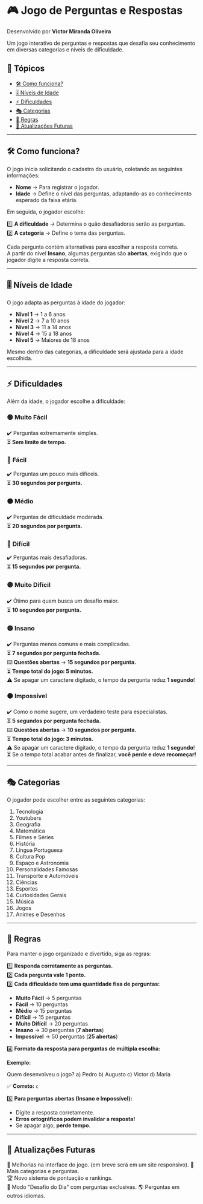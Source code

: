 # 🎮 Jogo de Perguntas e Respostas  

Desenvolvido por **Victor Miranda Oliveira**  

Um jogo interativo de perguntas e respostas que desafia seu conhecimento em diversas categorias e níveis de dificuldade.  

## 📌 Tópicos  
- [🛠️ Como funciona?](#🛠️-como-funciona)  
- [🎚️ Níveis de Idade](#🎚️-níveis-de-idade)  
- [⚡ Dificuldades](#⚡-dificuldades)  
- [🎭 Categorias](#🎭-categorias)  
- [📜 Regras](#📜-regras)  
- [🔮 Atualizações Futuras](#🔮-atualizações-futuras)  

---  

## 🛠️ Como funciona?  

O jogo inicia solicitando o cadastro do usuário, coletando as seguintes informações:  

- **Nome** → Para registrar o jogador.  
- **Idade** → Define o nível das perguntas, adaptando-as ao conhecimento esperado da faixa etária.  

Em seguida, o jogador escolhe:  

1️⃣ **A dificuldade** → Determina o quão desafiadoras serão as perguntas.  
2️⃣ **A categoria** → Define o tema das perguntas.  

Cada pergunta contém alternativas para escolher a resposta correta.  
A partir do nível **Insano**, algumas perguntas são **abertas**, exigindo que o jogador digite a resposta correta.  

---

## 🎚️ Níveis de Idade  

O jogo adapta as perguntas à idade do jogador:  

- **Nível 1** → 1 a 6 anos  
- **Nível 2** → 7 a 10 anos  
- **Nível 3** → 11 a 14 anos  
- **Nível 4** → 15 a 18 anos  
- **Nível 5** → Maiores de 18 anos  

Mesmo dentro das categorias, a dificuldade será ajustada para a idade escolhida.  

---

## ⚡ Dificuldades  

Além da idade, o jogador escolhe a dificuldade:  

### 🟢 **Muito Fácil**  
✔️ Perguntas extremamente simples.  
⏳ **Sem limite de tempo.**  

### 🔵 **Fácil**  
✔️ Perguntas um pouco mais difíceis.  
⏳ **30 segundos por pergunta.**  

### 🟠 **Médio**  
✔️ Perguntas de dificuldade moderada.  
⏳ **20 segundos por pergunta.**  

### 🔴 **Difícil**  
✔️ Perguntas mais desafiadoras.  
⏳ **15 segundos por pergunta.**  

### 🟣 **Muito Difícil**  
✔️ Ótimo para quem busca um desafio maior.  
⏳ **10 segundos por pergunta.**  

### 🟡 **Insano**  
✔️ Perguntas menos comuns e mais complicadas.  
⏳ **7 segundos por pergunta fechada.**  
⌨️ **Questões abertas** → **15 segundos por pergunta.**  
⏳ **Tempo total do jogo: 5 minutos.**  
⚠️ Se apagar um caractere digitado, o tempo da pergunta reduz **1 segundo**!  

### ⚫ **Impossível**  
✔️ Como o nome sugere, um verdadeiro teste para especialistas.  
⏳ **5 segundos por pergunta fechada.**  
⌨️ **Questões abertas** → **10 segundos por pergunta.**  
⏳ **Tempo total do jogo: 3 minutos.**  
⚠️ Se apagar um caractere digitado, o tempo da pergunta reduz **1 segundo**!  
⏳ Se o tempo total acabar antes de finalizar, **você perde e deve recomeçar!**  

---

## 🎭 Categorias  

O jogador pode escolher entre as seguintes categorias:  

1. Tecnologia  
3. Youtubers  
3. Geografia  
4. Matemática  
5. Filmes e Séries 
6. História  
7. Língua Portuguesa  
8. Cultura Pop  
9. Espaço e Astronomia  
10. Personalidades Famosas  
11. Transporte e Automóveis  
12. Ciências  
13. Esportes  
14. Curiosidades Gerais  
15. Música  
16. Jogos  
17. Animes e Desenhos  

---

## 📜 Regras  

Para manter o jogo organizado e divertido, siga as regras:  

1️⃣ **Responda corretamente as perguntas.**  
2️⃣ **Cada pergunta vale 1 ponto.**  
3️⃣ **Cada dificuldade tem uma quantidade fixa de perguntas:**  

   - **Muito Fácil** → 5 perguntas  
   - **Fácil** → 10 perguntas  
   - **Médio** → 15 perguntas  
   - **Difícil** → 15 perguntas  
   - **Muito Difícil** → 20 perguntas  
   - **Insano** → 30 perguntas (**7 abertas**)  
   - **Impossível** → 50 perguntas (**25 abertas**)  

4️⃣ **Formato da resposta para perguntas de múltipla escolha:**  

   **Exemplo:**

Quem desenvolveu o jogo?
a) Pedro
b) Augusto
c) Victor
d) Maria

✅ **Correto:** `c`  

5️⃣ **Para perguntas abertas (Insano e Impossível):**  
- Digite a resposta corretamente.  
- **Erros ortográficos podem invalidar a resposta!**  
- Se apagar algo, **perde tempo**.  

---

## 🔮 Atualizações Futuras  

🚀 Melhorias na interface do jogo. (em breve será em um site responsivo). 
🎯 Mais categorias e perguntas.  
🏆 Novo sistema de pontuação e rankings.  
📅 Modo "Desafio do Dia" com perguntas exclusivas.
🌎 Perguntas em outros idiomas.